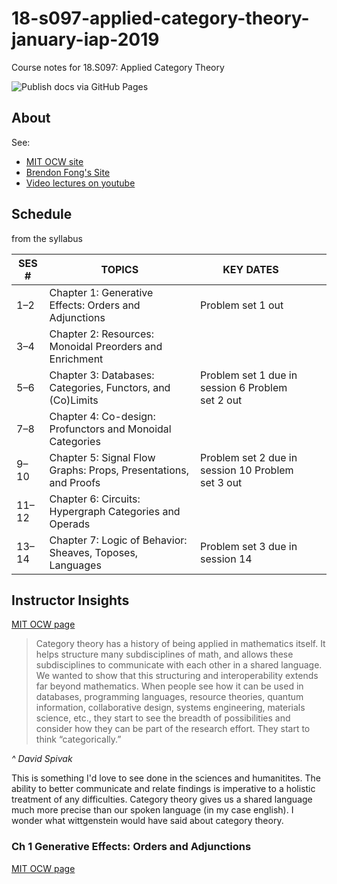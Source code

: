 # 18-s097-applied-category-theory-january-iap-2019 
Course notes for 18.S097: Applied Category Theory

![Publish docs via GitHub Pages](https://github.com/sblack4/18-s097-applied-category-theory-january-iap-2019/workflows/Publish%20docs%20via%20GitHub%20Pages/badge.svg?branch=master)

## About 
See:
- [MIT OCW site](https://ocw.mit.edu/courses/mathematics/18-s097-applied-category-theory-january-iap-2019/index.htm) 
- [Brendon Fong's Site](http://brendanfong.com/7sketches.html) 
- [Video lectures on youtube](https://www.youtube.com/user/youdsp/playlists) 

## Schedule
from the syllabus

| SES # | TOPICS                                                          | KEY DATES                                         |   |   |
|-------|-----------------------------------------------------------------|---------------------------------------------------|---|---|
| 1–2   | Chapter 1: Generative Effects: Orders and Adjunctions           | Problem set 1 out                                 |   |   |
| 3–4   | Chapter 2: Resources: Monoidal Preorders and Enrichment         |                                                   |   |   |
| 5–6   | Chapter 3: Databases: Categories, Functors, and (Co)Limits      | Problem set 1 due in session 6 Problem set 2 out  |   |   |
| 7–8   | Chapter 4: Co-design: Profunctors and Monoidal Categories       |                                                   |   |   |
| 9–10  | Chapter 5: Signal Flow Graphs: Props, Presentations, and Proofs | Problem set 2 due in session 10 Problem set 3 out |   |   |
| 11–12 | Chapter 6: Circuits: Hypergraph Categories and Operads          |                                                   |   |   |
| 13–14 | Chapter 7: Logic of Behavior: Sheaves, Toposes, Languages       | Problem set 3 due in session 14                   |   |   |

## Instructor Insights
[MIT OCW page](https://ocw.mit.edu/courses/mathematics/18-s097-applied-category-theory-january-iap-2019/instructor-insights/)

> Category theory has a history of being applied in mathematics itself. It helps structure many subdisciplines of math, and allows these subdisciplines to communicate with each other in a shared language. We wanted to show that this structuring and interoperability extends far beyond mathematics. When people see how it can be used in databases, programming languages, resource theories, quantum information, collaborative design, systems engineering, materials science, etc., they start to see the breadth of possibilities and consider how they can be part of the research effort. They start to think “categorically.”

_^ David Spivak_

This is something I'd love to see done in the sciences and humanitites.
The ability to better communicate and relate findings is imperative to a holistic treatment of any difficulties.
Category theory gives us a shared language much more precise than our spoken language (in my case english).
I wonder what wittgenstein would have said about category theory. 

### Ch 1 Generative Effects: Orders and Adjunctions
[MIT OCW page](https://ocw.mit.edu/courses/mathematics/18-s097-applied-category-theory-january-iap-2019/lecture-videos-and-readings/chapter-1-generative-effects-orders-and-adjunctions/)


